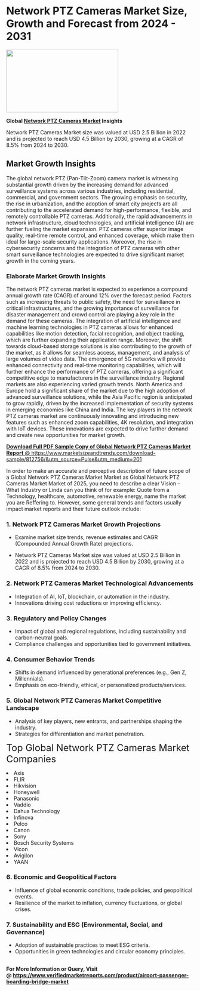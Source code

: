 <H1>Network PTZ Cameras Market Size, Growth and Forecast from 2024 - 2031</H1><img class="aligncenter size-medium wp-image-584254" src="https://thirdeyenews.in/wp-content/uploads/2024/09/Global-Market-Research-300x168.jpeg" alt="" width="300" height="168" /><p><strong>Global&nbsp;<a href="https://www.marketsizeandtrends.com/download-sample/812756/&amp;utm_source=Pulse&amp;utm_medium=201">Network PTZ Cameras Market</a> Insights</strong></p><p>Network PTZ Cameras Market size was valued at USD 2.5 Billion in 2022 and is projected to reach USD 4.5 Billion by 2030, growing at a CAGR of 8.5% from 2024 to 2030.</p><p><h2>Market Growth Insights</h2> The global network PTZ (Pan-Tilt-Zoom) camera market is witnessing substantial growth driven by the increasing demand for advanced surveillance systems across various industries, including residential, commercial, and government sectors. The growing emphasis on security, the rise in urbanization, and the adoption of smart city projects are all contributing to the accelerated demand for high-performance, flexible, and remotely controllable PTZ cameras. Additionally, the rapid advancements in network infrastructure, cloud technologies, and artificial intelligence (AI) are further fueling the market expansion. PTZ cameras offer superior image quality, real-time remote control, and enhanced coverage, which make them ideal for large-scale security applications. Moreover, the rise in cybersecurity concerns and the integration of PTZ cameras with other smart surveillance technologies are expected to drive significant market growth in the coming years. <a href="#"></a> <h3>Elaborate Market Growth Insights</h3> The network PTZ cameras market is expected to experience a compound annual growth rate (CAGR) of around 12% over the forecast period. Factors such as increasing threats to public safety, the need for surveillance in critical infrastructures, and the growing importance of surveillance for disaster management and crowd control are playing a key role in the demand for these cameras. The integration of artificial intelligence and machine learning technologies in PTZ cameras allows for enhanced capabilities like motion detection, facial recognition, and object tracking, which are further expanding their application range. Moreover, the shift towards cloud-based storage solutions is also contributing to the growth of the market, as it allows for seamless access, management, and analysis of large volumes of video data. The emergence of 5G networks will provide enhanced connectivity and real-time monitoring capabilities, which will further enhance the performance of PTZ cameras, offering a significant competitive edge to manufacturers in the surveillance industry. Regional markets are also experiencing varied growth trends. North America and Europe hold a significant share of the market due to the high adoption of advanced surveillance solutions, while the Asia Pacific region is anticipated to grow rapidly, driven by the increased implementation of security systems in emerging economies like China and India. The key players in the network PTZ cameras market are continuously innovating and introducing new features such as enhanced zoom capabilities, 4K resolution, and integration with IoT devices. These innovations are expected to drive further demand and create new opportunities for market growth. <a href="#"></p><p><span class=""><strong>Download Full PDF Sample Copy of Global Network PTZ Cameras Market Report</strong> @ <a href="https://www.marketsizeandtrends.com/download-sample/812756/&amp;utm_source=Pulse&amp;utm_medium=201" target="_blank">https://www.marketsizeandtrends.com/download-sample/812756/&amp;utm_source=Pulse&amp;utm_medium=201</a></span></p><p>In order to make an accurate and perceptive description of future scope of a Global&nbsp;Network PTZ Cameras Market Market as Global&nbsp;Network PTZ Cameras Market Market of 2025, you need to describe a clear Vision &ndash; What Industry or Linda can you think of for example: Quote from a Technology, healthcare, automotive, renewable energy, name the market you are Reffering to. However, some general trends and factors usually impact market reports and their future outlook include:</p><h3>1.&nbsp;<strong>Network PTZ Cameras Market Growth Projections</strong></h3><ul><li>Examine market size trends, revenue estimates and CAGR (Compounded Annual Growth Rate) projections.</li><li><p>Network PTZ Cameras Market size was valued at USD 2.5 Billion in 2022 and is projected to reach USD 4.5 Billion by 2030, growing at a CAGR of 8.5% from 2024 to 2030.</p></li></ul><h3>2.&nbsp;<strong>Network PTZ Cameras Market Technological Advancements</strong></h3><ul><li>Integration of AI, IoT, blockchain, or automation in the industry.</li><li>Innovations driving cost reductions or improving efficiency.</li></ul><h3>3.&nbsp;<strong>Regulatory and Policy Changes</strong></h3><ul><li>Impact of global and regional regulations, including sustainability and carbon-neutral goals.</li><li>Compliance challenges and opportunities tied to government initiatives.</li></ul><h3>4.&nbsp;<strong>Consumer Behavior Trends</strong></h3><ul><li>Shifts in demand influenced by generational preferences (e.g., Gen Z, Millennials).</li><li>Emphasis on eco-friendly, ethical, or personalized products/services.</li></ul><h3>5.&nbsp;<strong>Global Network PTZ Cameras Market Competitive Landscape</strong></h3><ul><li>Analysis of key players, new entrants, and partnerships shaping the industry.</li><li>Strategies for differentiation and market penetration.</li></ul><p data-pm-slice="1 1 []"><span style="color: inherit; font-family: inherit; font-size: 25px;">Top Global Network PTZ Cameras Market Companies</span></p><div class="" data-test-id=""><p><li>Axis</li><li> FLIR</li><li> Hikvision</li><li> Honeywell</li><li> Panasonic</li><li> Vaddio</li><li> Dahua Technology</li><li> Infinova</li><li> Pelco</li><li> Canon</li><li> Sony</li><li> Bosch Security Systems</li><li> Vicon</li><li> Avigilon</li><li> YAAN</li></p></div><h3>6.&nbsp;<strong>Economic and Geopolitical Factors</strong></h3><ul><li>Influence of global economic conditions, trade policies, and geopolitical events.</li><li>Resilience of the market to inflation, currency fluctuations, or global crises.</li></ul><h3>7.&nbsp;<strong>Sustainability and ESG (Environmental, Social, and Governance)</strong></h3><ul><li>Adoption of sustainable practices to meet ESG criteria.</li><li>Opportunities in green technologies and circular economy principles.</li></ul><h2><strong style="font-size: 14px;">For More Information or Query, Visit @&nbsp;</strong><a style="background-color: #ffffff; font-size: 14px;" href="https://www.marketsizeandtrends.com/report/network-ptz-cameras-market/" target="_blank">https://www.verifiedmarketreports.com/product/airport-passenger-boarding-bridge-market</a></h2>
